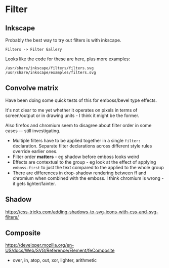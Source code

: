 Filter
======




Inkscape
--------

Probably the best way to try out filters is with inkscape.

	Filters -> Filter Gallery

Looks like the code for these are here, plus more examples:

	/usr/share/inkscape/filters/filters.svg
	/usr/share/inkscape/examples/filters.svg



Convolve matrix
---------------

Have been doing some quick tests of this for emboss/bevel type effects.

It's not clear to me yet whether it operates on pixels in terms of screen/output or in drawing units - I think it might be the former.

Also firefox and chromium seem to disagree about filter order in some cases -- still investigating.

* Multiple filters have to be applied together in a single `filter:` declaration. Separate filter declarations across different style rules override earlier ones.
* Filter order **matters** - eg shadow before emboss looks weird
* Effects are contextual to the group - eg look at the effect of applying `emboss-first` to just the text compared to the applied to the whole group
* There are differences in drop-shadow rendering between ff and chromium when combined with the emboss. I think chromium is wrong - it gets lighter/fainter.



Shadow
------

https://css-tricks.com/adding-shadows-to-svg-icons-with-css-and-svg-filters/





Composite
---------

https://developer.mozilla.org/en-US/docs/Web/SVG/Reference/Element/feComposite


* over, in, atop, out, xor, lighter, arithmetic
